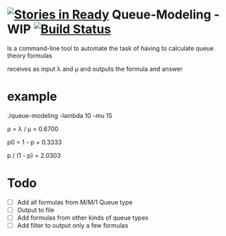 [![Stories in Ready](https://badge.waffle.io/raphaeljlps/queue-modeling.png?label=ready&title=Ready)](https://waffle.io/raphaeljlps/queue-modeling)
Queue-Modeling - WIP     [![Build Status](https://api.shippable.com/projects/544a95ba44927f89db3dc308/badge?branchName=master)](https://app.shippable.com/projects/544a95ba44927f89db3dc308/builds/latest)
==============

Is a command-line tool to automate the task of having to calculate
queue theory formulas

receives as input  λ and μ
and outputs the formula and answer

example
=======

./queue-modeling -lambda 10 -mu 15 

ρ  = λ / μ  = 0.6700 

p0 = 1 - p  = 0.3333

p / (1 - p) = 2.0303


Todo
==========
- [ ] Add all formulas from M/M/1 Queue type
- [ ] Output to file
- [ ] Add formulas from other kinds of queue types
- [ ] Add filter to output only a few formulas
